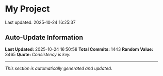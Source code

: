 # My Project


Last updated: 2025-10-24 16:25:37










































































































































































































































































































































































































































































































































































































































































































































































































































































































































































































































































































































































































































































































































































































































































































































































































































































































































































































































































































## Auto-Update Information

**Last Updated:** 2025-10-24 16:50:58
**Total Commits:** 1443
**Random Value:** 3465
**Quote:** _Consistency is key._

---
_This section is automatically generated and updated._